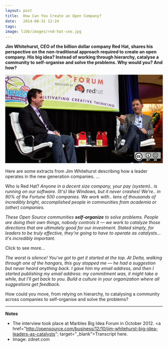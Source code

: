 ```yaml
---
layout: post
title:  How Can You Create an Open Company?
date:   2014-08-31 12:24
tags: 
image: libb/images/red-hat-ceo.jpg
---
```


**Jim Whitehurst, CEO of the billion dollar company Red Hat, shares his perspective on the non-traditional approach required to create an open company. His big idea? Instead of working through hierarchy, catalyse a community to self-organise and solve the problems. Why would you? And how?**

![](/libb/images/red-hat-ceo.jpg)

Here are some extracts from Jim Whitehurst describing how a leader operates in the new generation companies. ...

Who is Red Hat? <em>Anyone in a decent size company, your pay (system).. is running on our software. (It's) like Windows, but it never crashes! We’re.. in 90% of the Fortune 500 companies. We work with.. tens of thousands of incredibly bright, accomplished people in communities from academia or (other) companies. </em>

<em>These Open Source communities <b>self-organize</b> to solve problems. People are doing their own things, nobody controls it — we work to catalyze those directions that are ultimately good for our investment. Stated simply, for leaders to be truly effective, they're going to have to operate as catalysts... it's incredibly important.</em>

<div id="restOfArticle" style="display:none">

Why catalyse communities, and how does Red Hat do this?

<em>We don't want to say "lead", because the people we work with don't want to be led. We want them to do (it) because <u>they</u> want to do it, not because we told them to do it.</em><br><br>

<em>I’m not a big idea guy normally, but I’m watching.. everything about our <b>current economy is about to radically transform</b>. In 1870, our world looked very similar to 20AD, (with) 90% of the population (in) agriculture. Then (in) the Industrial Revolution, people moved to cities and the economy changed. Now.. computers have been around since 1950, but in terms of mega-impact, we're just starting to see it. What are some specifics? </em><br><br>

<em>The friction costs that make up two-thirds of our economy, <b>transaction costs are melting away</b>. The pace of innovation, the time spent on research, document discovery, all of that is being automated, and now it's searchable. I’m excited that with ubiquitous information, <b>knowing facts is irrelevant</b>. </em><br><br>

<em>The concept of leading through hierarchy was developed to deal with information constraints. Someone had to be in control, but we have the reverse problem now: how do you make decisions with so much information provided? (That is why) <b>networks are becoming a way to organize</b> human behavior across companies. </em><br><br>

<em>A lot of people can be involved in making decisions — but Open Source isn't all about consensus. A meritocracy is different than a democracy. It's about how networks form to solve problems, and how you get people bought into the direction, but using their own intelligence to get there. You have to <b>build the skills of the people with drive</b>.. to take those facts, apply critical thinking, and be creative.</em><br><br>

<em>A lot of executives are scared to get input because they think they'll get obnoxious answers (but) the bigger problem is actually to get people to contribute. (With) a suggestion box, you'll get a few things, but mostly just the loudmouths. Most people are shy or don't want to say something negative, or just don't believe that you want their ideas. <b>You've got to get people to open up and want to contribute</b>. </em><br><br>

<em>Most people.. say everything is going well even if it’s really not. Being authentic, being open, or just working to try to engage, this is the way you can get the ideas out. Bring up where you made a mistake yourself. </em><br><br>

<em>People are emotional: we don't do exactly what we're told, and we don't always value just dollars and cents. Get people to buy into the fact that <b>they're doing something bigger than just their job</b>.</em><br><br>

</div>
<a onclick="showMoreOrLess(this,'restOfArticle');">Click to see more...</a>

<em>The worst is silence! You've got to get it started at the top. At Delta, walking through one of the hangars, this guy stopped me — he had a suggestion but never heard anything back. I gave him my email address, and then I started publishing my email address: my commitment was, it might take  a while, but I'll get back to you. Build a culture in your organization where all suggestions get feedback. </em>

How could you move, from relying on hierarchy, to catalysing a community across companies to self-organise and solve the problems? 

__________________
<b>Notes</b>  

* The interview took place at Marbles Big Idea Forum in October 2012. <a href="http://opensource.com/business/12/10/jim-whitehurst-big-idea-leaders-as-catalysts"; target="_blank">Transcript here</a>.  
* Image: zdnet.com
